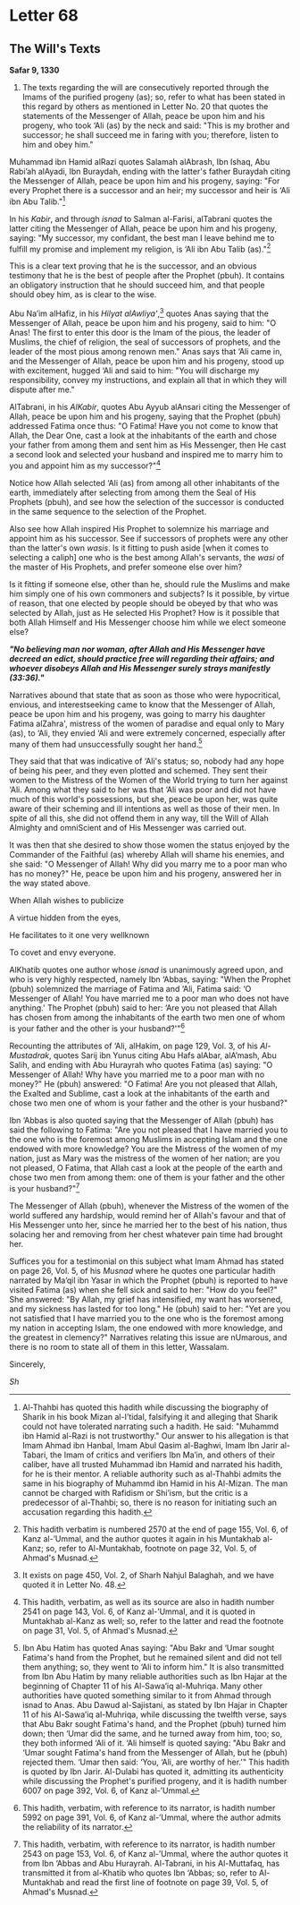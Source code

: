 Letter 68
=========

The Will's Texts
----------------

**Safar 9, 1330**

1) The texts regarding the will are consecutively reported through the
Imams of the purified progeny (as); so, refer to what has been stated in
this regard by others as mentioned in Letter No. 20 that quotes the
statements of the Messenger of Allah, peace be upon him and his progeny,
who took ‘Ali (as) by the neck and said: "This is my brother and
successor; he shall succeed me in faring with you; therefore, listen to
him and obey him."

Muhammad ibn Hamid al­Razi quotes Salamah al­Abrash, Ibn Ishaq, Abu
Rabi’ah al­Ayadi, Ibn Buraydah, ending with the latter's father Buraydah
citing the Messenger of Allah, peace be upon him and his progeny,
saying: "For every Prophet there is a successor and an heir; my
successor and heir is ‘Ali ibn Abu Talib."[^1]

In his *Kabir*, and through *isnad* to Salman al-Farisi, al­Tabrani
quotes the latter citing the Messenger of Allah, peace be upon him and
his progeny, saying: "My successor, my confidant, the best man I leave
behind me to fulfill my promise and implement my religion, is ‘Ali ibn
Abu Talib (as)."[^2]

This is a clear text proving that he is the successor, and an obvious
testimony that he is the best of people after the Prophet (pbuh). It
contains an obligatory instruction that he should succeed him, and that
people should obey him, as is clear to the wise.

Abu Na’im al­Hafiz, in his *Hilyat al­Awliya'*,[^3] quotes Anas saying
that the Messenger of Allah, peace be upon him and his progeny, said to
him: "O Anas! The first to enter this door is the Imam of the pious, the
leader of Muslims, the chief of religion, the seal of successors of
prophets, and the leader of the most pious among renown men." Anas says
that ‘Ali came in, and the Messenger of Allah, peace be upon him and his
progeny, stood up with excitement, hugged ‘Ali and said to him: "You
will discharge my responsibility, convey my instructions, and explain
all that in which they will dispute after me."

Al­Tabrani, in his *Al­Kabir*, quotes Abu Ayyub al­Ansari citing the
Messenger of Allah, peace be upon him and his progeny, saying that the
Prophet (pbuh) addressed Fatima once thus: "O Fatima! Have you not come
to know that Allah, the Dear One, cast a look at the inhabitants of the
earth and chose your father from among them and sent him as His
Messenger, then He cast a second look and selected your husband and
inspired me to marry him to you and appoint him as my successor?"[^4]

Notice how Allah selected ‘Ali (as) from among all other inhabitants of
the earth, immediately after selecting from among them the Seal of His
Prophets (pbuh), and see how the selection of the successor is conducted
in the same sequence to the selection of the Prophet.

Also see how Allah inspired His Prophet to solemnize his marriage and
appoint him as his successor. See if successors of prophets were any
other than the latter's own *wasis*. Is it fitting to push aside [when
it comes to selecting a caliph] one who is the best among Allah's
servants, the *wasi* of the master of His Prophets, and prefer someone
else over him?

Is it fitting if someone else, other than he, should rule the Muslims
and make him simply one of his own commoners and subjects? Is it
possible, by virtue of reason, that one elected by people should be
obeyed by that who was selected by Allah, just as He selected His
Prophet? How is it possible that both Allah Himself and His Messenger
choose him while we elect someone else?

***"No believing man nor woman, after Allah and His Messenger have
decreed an edict, should practice free will regarding their affairs; and
whoever disobeys Allah and His Messenger surely strays manifestly
(33:36)."***

Narratives abound that state that as soon as those who were
hypocritical, envious, and interest­seeking came to know that the
Messenger of Allah, peace be upon him and his progeny, was going to
marry his daughter Fatima al­Zahra', mistress of the women of paradise
and equal only to Mary (as), to ‘Ali, they envied ‘Ali and were
extremely concerned, especially after many of them had unsuccessfully
sought her hand.[^5]

They said that that was indicative of ‘Ali's status; so, nobody had any
hope of being his peer, and they even plotted and schemed. They sent
their women to the Mistress of the Women of the World trying to turn her
against ‘Ali. Among what they said to her was that ‘Ali was poor and did
not have much of this world's possessions, but she, peace be upon her,
was quite aware of their scheming and ill intentions as well as those of
their men. In spite of all this, she did not offend them in any way,
till the Will of Allah Almighty and omni­Scient and of His Messenger was
carried out.

It was then that she desired to show those women the status enjoyed by
the Commander of the Faithful (as) whereby Allah will shame his enemies,
and she said: "O Messenger of Allah! Why did you marry me to a poor man
who has no money?" He, peace be upon him and his progeny, answered her
in the way stated above.

When Allah wishes to publicize

A virtue hidden from the eyes,

He facilitates to it one very well­known

To covet and envy everyone.

Al­Khatib quotes one author whose *isnad* is unanimously agreed upon,
and who is very highly respected, namely Ibn ‘Abbas, saying: "When the
Prophet (pbuh) solemnized the marriage of Fatima and ‘Ali, Fatima said:
‘O Messenger of Allah! You have married me to a poor man who does not
have anything.' The Prophet (pbuh) said to her: ‘Are you not pleased
that Allah has chosen from among the inhabitants of the earth two men
one of whom is your father and the other is your husband?'"[^6]

Recounting the attributes of ‘Ali, al­Hakim, on page 129, Vol. 3, of his
*Al-Mustadrak*, quotes Sarij ibn Yunus citing Abu Hafs al­Abar,
al­A’mash, Abu Salih, and ending with Abu Hurayrah who quotes Fatima
(as) saying: "O Messenger of Allah! Why have you married me to a poor
man with no money?" He (pbuh) answered: "O Fatima! Are you not pleased
that Allah, the Exalted and Sublime, cast a look at the inhabitants of
the earth and chose two men one of whom is your father and the other is
your husband?"

Ibn ‘Abbas is also quoted saying that the Messenger of Allah (pbuh) has
said the following to Fatima: "Are you not pleased that I have married
you to the one who is the foremost among Muslims in accepting Islam and
the one endowed with more knowledge? You are the Mistress of the women
of my nation, just as Mary was the mistress of the women of her nation;
are you not pleased, O Fatima, that Allah cast a look at the people of
the earth and chose two men from among them: one of them is your father
and the other is your husband?"[^7]

The Messenger of Allah (pbuh), whenever the Mistress of the women of the
world suffered any hardship, would remind her of Allah's favour and that
of His Messenger unto her, since he married her to the best of his
nation, thus solacing her and removing from her chest whatever pain time
had brought her.

Suffices you for a testimonial on this subject what Imam Ahmad has
stated on page 26, Vol. 5, of his *Musnad* where he quotes one
particular hadith narrated by Ma’qil ibn Yasar in which the Prophet
(pbuh) is reported to have visited Fatima (as) when she fell sick and
said to her: "How do you feel?" She answered: "By Allah, my grief has
intensified, my want has worsened, and my sickness has lasted for too
long." He (pbuh) said to her: "Yet are you not satisfied that I have
married you to the one who is the foremost among my nation in accepting
Islam, the one endowed with more knowledge, and the greatest in
clemency?" Narratives relating this issue are nUmarous, and there is no
room to state all of them in this letter, Wassalam.

Sincerely,

*Sh*

[^1]: Al-Thahbi has quoted this hadith while discussing the biography of
Sharik in his book Mizan al-I’tidal, falsifying it and alleging that
Sharik could not have tolerated narrating such a hadith. He said:
"Muhammd ibn Hamid al-Razi is not trustworthy." Our answer to his
allegation is that Imam Ahmad ibn Hanbal, Imam Abul Qasim al-Baghwi,
Imam Ibn Jarir al-Tabari, the Imam of critics and verifiers Ibn Ma’in,
and others of their caliber, have all trusted Muhammad ibn Hamid and
narrated his hadith, for he is their mentor. A reliable authority such
as al-Thahbi admits the same in his biography of Muhammd ibn Hamid in
his Al-Mizan. The man cannot be charged with Rafidism or Shi’ism, but
the critic is a predecessor of al-Thahbi; so, there is no reason for
initiating such an accusation regarding this hadith.

[^2]: This hadith verbatim is numbered 2570 at the end of page 155, Vol.
6, of Kanz al-’Ummal, and the author quotes it again in his Muntakhab
al-Kanz; so, refer to Al-Muntakhab, footnote on page 32, Vol. 5, of
Ahmad's Musnad.

[^3]: It exists on page 450, Vol. 2, of Sharh Nahjul Balaghah, and we
have quoted it in Letter No. 48.

[^4]: This hadith, verbatim, as well as its source are also in hadith
number 2541 on page 143, Vol. 6, of Kanz al-’Ummal, and it is quoted in
Muntakhab al-Kanz as well; so, refer to the latter and read the footnote
on page 31, Vol. 5, of Ahmad's Musnad.

[^5]: Ibn Abu Hatim has quoted Anas saying: "Abu Bakr and ‘Umar sought
Fatima's hand from the Prophet, but he remained silent and did not tell
them anything; so, they went to ‘Ali to inform him." It is also
transmitted from Ibn Abu Hatim by many reliable authorities such as Ibn
Hajar at the beginning of Chapter 11 of his Al-Sawa’iq al-Muhriqa. Many
other authorities have quoted something similar to it from Ahmad through
isnad to Anas. Abu Dawud al-Sajistani, as stated by Ibn Hajar in Chapter
11 of his Al-Sawa’iq al-Muhriqa, while discussing the twelfth verse,
says that Abu Bakr sought Fatima's hand, and the Prophet (pbuh) turned
him down; then ‘Umar did the same, and he turned away from him, too; so,
they both informed ‘Ali of it. ‘Ali himself is quoted saying: "Abu Bakr
and ‘Umar sought Fatima's hand from the Messenger of Allah, but he
(pbuh) rejected them. ‘Umar then said: ‘You, ‘Ali, are worthy of her.'"
This hadith is quoted by Ibn Jarir. Al-Dulabi has quoted it, admitting
its authenticity while discussing the Prophet's purified progeny, and it
is hadith number 6007 on page 392, Vol. 6, of Kanz al-’Ummal.

[^6]: This hadith, verbatim, with reference to its narrator, is hadith
number 5992 on page 391, Vol. 6, of Kanz al-’Ummal, where the author
admits the reliability of its narrator.

[^7]: This hadith, verbatim, with reference to its narrator, is hadith
number 2543 on page 153, Vol. 6, of Kanz al-’Ummal, where the author
quotes it from Ibn ‘Abbas and Abu Hurayrah. Al-Tabrani, in his
Al-Muttafaq, has transmitted it from al-Khatib who quotes Ibn ‘Abbas;
so, refer to Al-Muntakhab and read the first line of footnote on page
39, Vol. 5, of Ahmad's Musnad.


